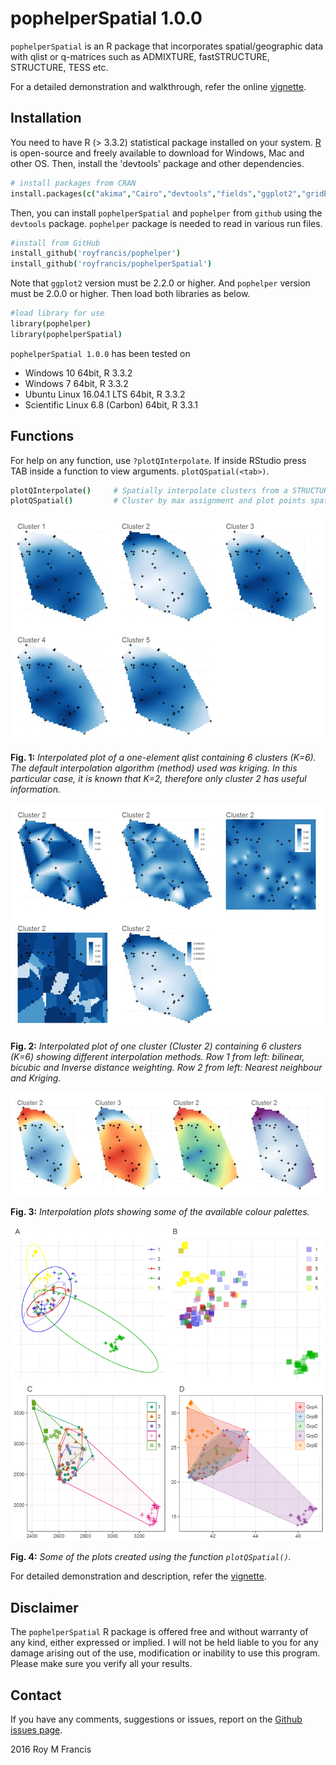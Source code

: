 # pophelperSpatial 1.0.0

`pophelperSpatial` is an R package that incorporates spatial/geographic data with qlist or q-matrices such as ADMIXTURE, fastSTRUCTURE, STRUCTURE, TESS etc.  

For a detailed demonstration and walkthrough, refer the online [vignette](http://royfrancis.github.io/pophelperSpatial/).  

## Installation  
You need to have R (> 3.3.2) statistical package installed on your system. [R](https://www.r-project.org/) is open-source and freely available to download for Windows, Mac and other OS. Then, install the 'devtools' package and other dependencies.  

```coffee
# install packages from CRAN
install.packages(c("akima","Cairo","devtools","fields","ggplot2","gridExtra","gtable","PBSmapping","spatstat","tidyr"),dependencies=T)
```

Then, you can install `pophelperSpatial` and `pophelper` from `github` using the `devtools` package. `pophelper` package is needed to read in various run files.

```coffee
#install from GitHub
install_github('royfrancis/pophelper')
install_github('royfrancis/pophelperSpatial')
```

Note that `ggplot2` version must be 2.2.0 or higher. And `pophelper` version must be 2.0.0 or higher. Then load both libraries as below.

```coffee
#load library for use
library(pophelper)
library(pophelperSpatial)
```

`pophelperSpatial 1.0.0` has been tested on  

+ Windows 10 64bit, R 3.3.2  
+ Windows 7 64bit, R 3.3.2  
+ Ubuntu Linux 16.04.1 LTS 64bit, R 3.3.2  
+ Scientific Linux 6.8 (Carbon) 64bit, R 3.3.1  

## Functions

For help on any function, use `?plotQInterpolate`. If inside RStudio press TAB inside a function to view arguments. `plotQSpatial(<tab>)`.  
 
```coffee
plotQInterpolate()     # Spatially interpolate clusters from a STRUCTURE/TESS run file
plotQSpatial()         # Cluster by max assignment and plot points spatially
```  

![plotq-interpolate](vignettes/plotq-interpolate-join.png)  

__Fig. 1:__ *Interpolated plot of a one-element qlist containing 6 clusters (K=6). The default interpolation algorithm (method) used was kriging. In this particular case, it is known that K=2, therefore only cluster 2 has useful information.*  

![plotq-interpolate-methods](vignettes/plotq-interpolate-methods.png)  

__Fig. 2:__ *Interpolated plot of one cluster (Cluster 2) containing 6 clusters (K=6) showing different interpolation methods. Row 1 from left: bilinear, bicubic and Inverse distance weighting. Row 2 from left: Nearest neighbour and Kriging.*  

![plotq-interpolate-colours](vignettes/plotq-interpolate-customcolours.png)  

__Fig. 3:__ *Interpolation plots showing some of the available colour palettes.*  

![plotq-spatial](vignettes/plotq-spatial.png)  

__Fig. 4:__ *Some of the plots created using the function `plotQSpatial()`.*  

For detailed demonstration and description, refer the [vignette](http://royfrancis.github.io/pophelperSpatial/).  

## Disclaimer  

The `pophelperSpatial` R package is offered free and without warranty of any kind, either expressed or implied. I will not be held liable to you for any damage arising out of the use, modification or inability to use this program. Please make sure you verify all your results.  

## Contact  

If you have any comments, suggestions or issues, report on the [Github issues page](https://github.com/royfrancis/pophelperSpatial/issues).  

2016 Roy M Francis  
